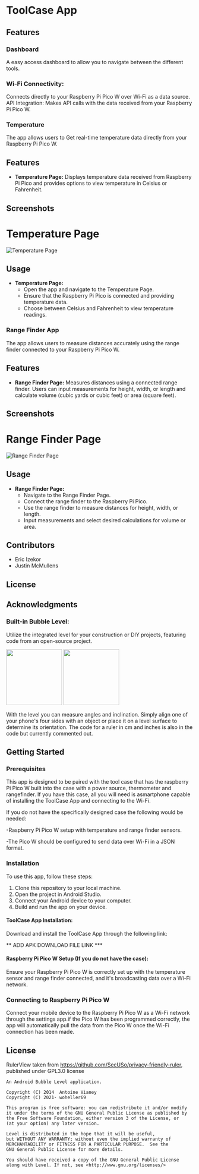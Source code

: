 # ToolCase App

## Features

### Dashboard
A easy access dashboard to allow you to navigate between the different tools.

### Wi-Fi Connectivity:
Connects directly to your Raspberry Pi Pico W over Wi-Fi as a data source.
API Integration: Makes API calls with the data received from your Raspberry Pi Pico W.

### Temperature
The app allows users to Get real-time temperature data directly from your Raspberry Pi Pico W.

## Features

- **Temperature Page:** Displays temperature data received from Raspberry Pi Pico and provides options to view temperature in Celsius or Fahrenheit.


## Screenshots

# Temperature Page
![Temperature Page](screenshots/temperature_page.png)


## Usage

- **Temperature Page:**
    - Open the app and navigate to the Temperature Page.
    - Ensure that the Raspberry Pi Pico is connected and providing temperature data.
    - Choose between Celsius and Fahrenheit to view temperature readings.

### Range Finder App
The app allows users to measure distances accurately using the range finder connected to your Raspberry Pi Pico W.

## Features
- **Range Finder Page:** Measures distances using a connected range finder. Users can input measurements for height, width, or length and calculate volume (cubic yards or cubic feet) or area (square feet).

## Screenshots

# Range Finder Page
![Range Finder Page](screenshots/range_finder_page.png)



## Usage
- **Range Finder Page:**
    - Navigate to the Range Finder Page.
    - Connect the range finder to the Raspberry Pi Pico.
    - Use the range finder to measure distances for height, width, or length.
    - Input measurements and select desired calculations for volume or area.

## Contributors
- Eric Izekor
- Justin McMullens

## License


## Acknowledgments


### Built-in Bubble Level:
Utilize the integrated level for your construction or DIY projects, featuring code from an open-source project.

<img src="fastlane/metadata/android/en-US/images/phoneScreenshots/Bubble1.png" width="150"/> <img src="fastlane/metadata/android/en-US/images/phoneScreenshots/Bubble2.png" width="150"/>

With the level you can measure angles and inclination. Simply align one of your phone's four sides with an object or place it on a level surface to determine its orientation. The code for a ruler in cm and inches is also in the code but currently commented out.

## Getting Started

### Prerequisites
This app is designed to be paired with the tool case that has the raspberry Pi Pico W built into the case with a power source, thermometer and rangefinder. If you have this case, all you will need is asmartphone capable of installing the ToolCase App and connecting to the Wi-Fi.

If you do not have the specifically designed case the following would be needed:

-Raspberry Pi Pico W setup with temperature and range finder sensors.

-The Pico W should be configured to send data over Wi-Fi in a JSON format.

### Installation
To use this app, follow these steps:
1. Clone this repository to your local machine.
2. Open the project in Android Studio.
3. Connect your Android device to your computer.
4. Build and run the app on your device.


#### ToolCase App Installation:
Download and install the ToolCase App through the following link:

** ADD APK DOWNLOAD FILE LINK ***

#### Raspberry Pi Pico W Setup (If you do not have the case):
Ensure your Raspberry Pi Pico W is correctly set up with the temperature sensor and range finder connected, and it's broadcasting data over a Wi-Fi network.

### Connecting to Raspberry Pi Pico W
Connect your mobile device to the Raspberry Pi Pico W as a Wi-Fi network through the settings app.if the Pico W has been programmed correctly, the app will automatically pull the data from the Pico W once the Wi-Fi connection has been made.

## License

RulerView taken from https://github.com/SecUSo/privacy-friendly-ruler, published under GPL3.0 license

```
An Android Bubble Level application.

Copyright (C) 2014  Antoine Vianey
Copyright (C) 2021- woheller69

This program is free software: you can redistribute it and/or modify
it under the terms of the GNU General Public License as published by
the Free Software Foundation, either version 3 of the License, or
(at your option) any later version.

Level is distributed in the hope that it will be useful,
but WITHOUT ANY WARRANTY; without even the implied warranty of
MERCHANTABILITY or FITNESS FOR A PARTICULAR PURPOSE.  See the
GNU General Public License for more details.

You should have received a copy of the GNU General Public License
along with Level. If not, see <http://www.gnu.org/licenses/>
```
